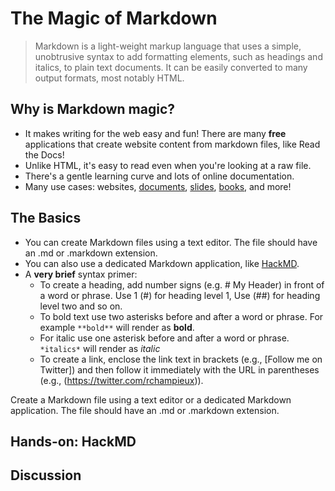 # The Magic of Markdown

> Markdown is a light-weight markup language that uses a simple, unobtrusive syntax to add formatting elements, such as headings and italics, to plain text documents.  It can be easily converted to many output formats, most notably HTML.  

## Why is Markdown magic?
- It makes writing for the web easy and fun!  There are many **free** applications that create website content from markdown files, like Read the Docs!
- Unlike HTML, it's easy to read even when you're looking at a raw file.
- There's a gentle learning curve and lots of online documentation.
- Many use cases:  websites, [documents](https://ulysses.app/), [slides](https://github.com/gnab/remark), [books](https://leanpub.com), and more!

## The Basics
- You can create Markdown files using a text editor.  The file should have an .md or .markdown extension.
- You can also use a dedicated Markdown application, like [HackMD](https://hackmd.io/).
- A **very brief** syntax primer:
  - To create a heading, add number signs (e.g. # My Header) in front of a word or phrase.  Use 1 (#) for heading level 1, Use (##) for heading level two and so on.
  - To bold text use two asterisks before and after a word or phrase.  For example `**bold**` will render as **bold**.
  - For italic use one asterisk before and after a word or phrase.  `*italics*` will render as *italic*
  - To create a link, enclose the link text in brackets (e.g., [Follow me on Twitter]) and then follow it immediately with the URL in parentheses (e.g., (https://twitter.com/rchampieux)).

Create a Markdown file using a text editor or a dedicated Markdown application. The file should have an .md or .markdown extension.

## Hands-on: HackMD

## Discussion
